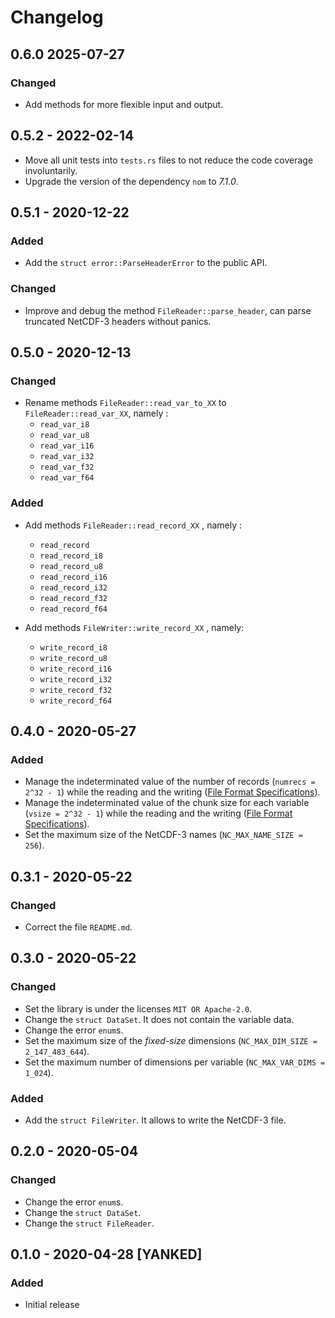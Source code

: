 # Changelog

## 0.6.0 2025-07-27

### Changed

- Add methods for more flexible input and output.

## 0.5.2 - 2022-02-14

- Move all unit tests into `tests.rs` files to not reduce the code coverage involuntarily.
- Upgrade the version of the dependency `nom` to *7.1.0*.

## 0.5.1 - 2020-12-22

### Added

- Add the `struct error::ParseHeaderError` to the public API.

### Changed

- Improve and debug the method `FileReader::parse_header`, can parse truncated NetCDF-3 headers without panics.

## 0.5.0 - 2020-12-13

### Changed

- Rename methods `FileReader::read_var_to_XX` to `FileReader::read_var_XX`, namely :
    - `read_var_i8`
    - `read_var_u8`
    - `read_var_i16`
    - `read_var_i32`
    - `read_var_f32`
    - `read_var_f64`

### Added

- Add methods `FileReader::read_record_XX` , namely :
    - `read_record`
    - `read_record_i8`
    - `read_record_u8`
    - `read_record_i16`
    - `read_record_i32`
    - `read_record_f32`
    - `read_record_f64`

- Add methods `FileWriter::write_record_XX` , namely:
    - `write_record_i8`
    - `write_record_u8`
    - `write_record_i16`
    - `write_record_i32`
    - `write_record_f32`
    - `write_record_f64`

## 0.4.0 - 2020-05-27

### Added

- Manage the indeterminated value of the number of records (`numrecs = 2^32 - 1`) while the reading and the writing ([File Format Specifications][File_Format_Specs]).
- Manage the indeterminated value of the chunk size for each variable (`vsize = 2^32 - 1`) while the reading and the writing ([File Format Specifications][File_Format_Specs]).
- Set the maximum size of the NetCDF-3 names (`NC_MAX_NAME_SIZE = 256`).

[File_Format_Specs]: https://www.unidata.ucar.edu/software/netcdf/docs/file_format_specifications.html

## 0.3.1 - 2020-05-22

### Changed

- Correct the file `README.md`.

## 0.3.0 - 2020-05-22

### Changed

- Set the library is under the licenses `MIT OR Apache-2.0`.
- Change the `struct DataSet`. It does not contain the variable data.
- Change the error `enum`s.
- Set the maximum size of the *fixed-size* dimensions (`NC_MAX_DIM_SIZE = 2_147_483_644`).
- Set the maximum number of dimensions per variable (`NC_MAX_VAR_DIMS = 1_024`).

### Added

- Add the `struct FileWriter`. It allows to write the NetCDF-3 file.

## 0.2.0 - 2020-05-04

### Changed

- Change the error `enum`s.
- Change the `struct DataSet`.
- Change the `struct FileReader`.

## 0.1.0 - 2020-04-28 [YANKED]

### Added

- Initial release
